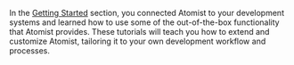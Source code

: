 In the [Getting Started][gs] section, you connected Atomist to your
development systems and learned how to use some of the out-of-the-box
functionality that Atomist provides.  These tutorials will teach you
how to extend and customize Atomist, tailoring it to your own
development workflow and processes.

[gs]: /getting-started/index.md (Atomist Getting Started)

